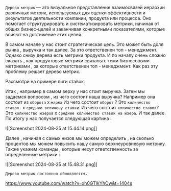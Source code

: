 `Дерево метрик` — это визуальное представление взаимосвязей иерархии различных метрик, используемых для оценки эффективности и результатов деятельности компании, продукта или процесса. Оно помогает структурировать и систематизировать метрики, начиная от общих бизнес-целей и заканчивая конкретными показателями, которые влияют на достижение этих целей.

В самом начале у нас стоит стратегическая цель. Это может быть доля рынка , выручка и так далее. За это ответственен топ - менеджмент. Однако снизу дерева есть метрики продукта. И по началу очень сложно сказать , как продуктовые метрики связаны с теми бизнесовыми метриками , за которые ответственен топ - менеджмент. Как раз эту проблему решает дерево метрик. 

Рассмотри на примере лиги ставок. 

 Итак , например в самом верху у нас стоит выручка. Затем мы задаемся вопросом , из чего состоит наша выручка?  Например она состоит из `оборота` x `маржа` Из чего состоит `оборот` ? Это `количество ставок ` x `среднюю величену ставки`. Из чего состоит `количество ставок`? Это `количество юзеров` x `среднее количество ставок на юзера`.  И так далее. По итогу у нас получается следующая картина : 

![[Screenshot 2024-08-25 at 15.44.14.png]]

Далее , начиная с самых низов мы можем определить , на сколько процентов мы можем повысить нашу самую верхнеуровневую метрику. Также укажем команды , которые несут ответственность за определенные метрики : 

![[Screenshot 2024-08-25 at 15.48.31.png]]

`Дерево метрик постоянно обновляется.`

https://www.youtube.com/watch?v=xh0GTIkYhOw&t=1404s